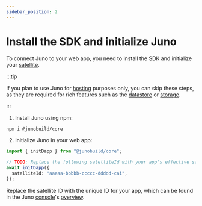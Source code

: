 ```yaml
---
sidebar_position: 2
---
```


# Install the SDK and initialize Juno

To connect Juno to your web app, you need to install the SDK and initialize your [satellite].

:::tip

If you plan to use Juno for [hosting](../build/hosting.md) purposes only, you can skip these steps, as they are required for rich features such as the [datastore](../build/datastore.md) or [storage](../build/storage.md).

:::

1. Install Juno using npm:

```bash
npm i @junobuild/core
```

2. Initialize Juno in your web app:

```typescript
import { initDapp } from "@junobuild/core";

// TODO: Replace the following satelliteId with your app's effective satellite ID.
await initDapp({
  satelliteId: "aaaaa-bbbbb-ccccc-ddddd-cai",
});
```

Replace the satellite ID with the unique ID for your app, which can be found in the Juno [console](../terminology.md#console)'s [overview](https://console.juno.build/overview).

[satellite]: ../terminology.md#satellite
